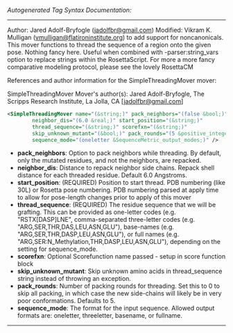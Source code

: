 <!-- THIS IS AN AUTOGENERATED FILE: Don't edit it directly, instead change the schema definition in the code itself. -->

_Autogenerated Tag Syntax Documentation:_

---
Author: Jared Adolf-Bryfogle (jadolfbr@gmail.com)
Modified: Vikram K. Mulligan (vmulligan@flatironinstitute.org) to add support for noncanonicals.
This mover functions to thread the sequence of a region onto the given pose. Nothing fancy here. Useful when combined with -parser:string_vars option to replace strings within the RosettaScript. For more a more fancy comparative modeling protocol, please see the lovely RosettaCM

References and author information for the SimpleThreadingMover mover:

SimpleThreadingMover Mover's author(s):
Jared Adolf-Bryfogle, The Scripps Research Institute, La Jolla, CA [jadolfbr@gmail.com]

```xml
<SimpleThreadingMover name="(&string;)" pack_neighbors="(false &bool;)"
        neighbor_dis="(6.0 &real;)" start_position="(&string;)"
        thread_sequence="(&string;)" scorefxn="(&string;)"
        skip_unknown_mutant="(&bool;)" pack_rounds="(5 &positive_integer;)"
        sequence_mode="(oneletter &SequenceMetric_output_modes;)" />
```

-   **pack_neighbors**: Option to pack neighbors while threading.  By default, only the mutated residues, and not the neighbors, are repacked.
-   **neighbor_dis**: Distance to repack neighbor side chains. Repack shell distance for each threaded residue.  Default 6.0 Angstroms.
-   **start_position**: (REQUIRED) Position to start thread. PDB numbering (like 30L) or Rosetta pose numbering. PDB numbering parsed at apply time to allow for pose-length changes prior to apply of this mover
-   **thread_sequence**: (REQUIRED) The residue sequence that we will be grafting.  This can be provided as one-letter codes (e.g. "RSTX[DASP]LNE", comma-separated three-letter codes (e.g. "ARG,SER,THR,DAS,LEU,ASN,GLU"), base-names (e.g. "ARG,SER,THR,DASP,LEU,ASN,GLU"), or full names (e.g. "ARG,SER:N_Methylation,THR,DASP,LEU,ASN,GLU"), depending on the setting for sequence_mode.
-   **scorefxn**: Optional Scorefunction name passed - setup in score function block
-   **skip_unknown_mutant**: Skip unknown amino acids in thread_sequence string instead of throwing an exception.
-   **pack_rounds**: Number of packing rounds for threading.  Set this to 0 to skip all packing, in which case the new side-chains will likely be in very poor conformations.  Defaults to 5.
-   **sequence_mode**: The format for the input sequence.  Allowed output formats are: oneletter, threeletter, basename, or fullname.

---
